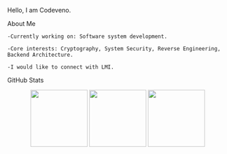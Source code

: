 Hello, I am Codeveno.

About Me

    -Currently working on: Software system development.

    -Core interests: Cryptography, System Security, Reverse Engineering, Backend Architecture.

    -I would like to connect with LMI.

GitHub Stats

<p align="center"> <img src="https://streak-stats.demolab.com?user=codeveno&theme=radical&border_radius=8" height="130" /> <img src="https://github-readme-stats.vercel.app/api?username=codeveno&show_icons=true&theme=radical&hide_title=true&hide_border=true" height="130" /> <img src="https://github-readme-stats.vercel.app/api/top-langs/?username=codeveno&layout=compact&theme=radical&hide_border=true" height="130" /> </p>
